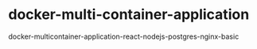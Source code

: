# docker-multi-container-application
docker-multicontainer-application-react-nodejs-postgres-nginx-basic
